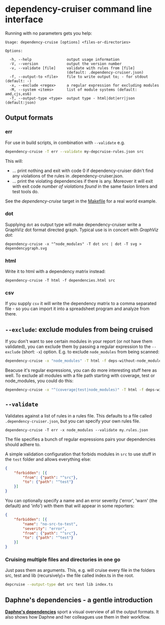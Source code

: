# dependency-cruiser command line interface

Running with no parameters gets you help:
```
Usage: dependency-cruise [options] <files-or-directories>

Options:

  -h, --help                output usage information
  -V, --version             output the version number
  -v, --validate [file]     validate with rules from [file]
                            (default: .dependency-cruiser.json)
  -f, --output-to <file>    file to write output to; - for stdout (default: -)
  -x, --exclude <regex>     a regular expression for excluding modules
  -M, --system <items>      list of module systems (default: amd,cjs,es6)
  -T, --output-type <type>  output type - html|dot|err|json (default:json)
```

## Output formats

### err
For use in build scripts, in combination with `--validate` e.g.

```sh
dependency-cruise -T err --validate my-depcruise-rules.json src
```

This will:
- ... print nothing and exit with code 0 if dependency-cruiser didn't
  find any violations of the rules in .dependency-cruiser.json.
- ... print the violating dependencies if there is any. Moreover it
  will exit with exit code _number of violations found_ in the same fasion
  linters and test tools do.

See the _dependency-cruise_ target in the [Makefile](https://github.com/sverweij/dependency-cruiser/blob/master/Makefile#L95)
for a real world example.

### dot
Supplying `dot` as output type will make dependency-cruiser write
a GraphViz dot format directed graph. Typical use is in concert
with _GraphViz dot_:

```shell
dependency-cruise -x "^node_modules" -T dot src | dot -T svg > dependencygraph.svg
```

### html
Write it to html with a dependency matrix instead:
```shell
dependency-cruise -T html -f dependencies.html src
```

### csv
If you supply `csv` it will write the dependency matrix to a comma
separated file - so you can import it into a spreadsheet program
and analyze from there.


## `--exclude`: exclude modules from being cruised

If you don't want to see certain modules in your report (or not have them
validated), you can exclude them by passing a regular expression to the
`--exclude` (short: `-x`) option. E.g. to exclude `node_modules` from being
scanned:

```sh
dependency-cruise -x "node_modules" -T html -f deps-without-node_modules.html src
```

Beacuse it's regular expressions, you can do more interesting stuff here as well. To exclude
all modules with a file path starting with coverage, test or node_modules, you could do this:

```sh
dependency-cruise -x "^(coverage|test|node_modules)" -T html -f deps-without-stuffs.html src
```


## `--validate`
Validates against a list of rules in a rules file. This defaults to a file
called `.dependency-cruiser.json`, but you can specify your own rules file.

```shell
dependency-cruise -T err -x node_modules --validate my.rules.json
```

The file specifies a bunch of regular expressions pairs your dependencies
should adhere to.

A simple validation configuration that forbids modules in `src` to use stuff
in the `test` folder and allows everything else:

```json
{
    "forbidden": [{
        "from": {"path": "^src"},
        "to": {"path": "^test"}
    }]
}
```

You can optionally specify a name and an error severity ('error',  'warn' (the
default) and 'info') with them that will appear in some reporters:

```json
{
    "forbidden": [{
        "name": "no-src-to-test",
        "severity": "error",
        "from": {"path": "^src"},
        "to": {"path": "^test"}
    }]
}
```

### Cruising multiple files and directories in one go
Just pass them as arguments. This, e.g. will cruise every file in the folders
src, test and lib (recursively)+ the file called index.ts in the root. 

```sh
depcruise --output-type dot src test lib index.ts
```

## Daphne's dependencies - a gentle introduction
**[Daphne's
dependencies](sample-output.md)**
sport a visual overview of all the output formats. It also shows how Daphne and
her colleagues use them in their workflow.
